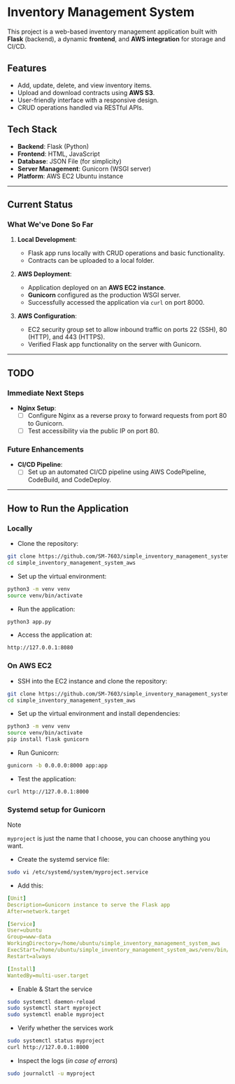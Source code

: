 # Inventory Management System

This project is a web-based inventory management application built with **Flask** (backend), a dynamic **frontend**, and **AWS integration** for storage and CI/CD.

## Features
- Add, update, delete, and view inventory items.
- Upload and download contracts using **AWS S3**.
- User-friendly interface with a responsive design.
- CRUD operations handled via RESTful APIs.

## Tech Stack
- **Backend**: Flask (Python)
- **Frontend**: HTML, JavaScript
- **Database**: JSON File (for simplicity)
- **Server Management**: Gunicorn (WSGI server)
- **Platform**: AWS EC2 Ubuntu instance

---

## **Current Status**

### **What We've Done So Far**
1. **Local Development**:
   - Flask app runs locally with CRUD operations and basic functionality.
   - Contracts can be uploaded to a local folder.

2. **AWS Deployment**:
   - Application deployed on an **AWS EC2 instance**.
   - **Gunicorn** configured as the production WSGI server.
   - Successfully accessed the application via `curl` on port 8000.

3. **AWS Configuration**:
   - EC2 security group set to allow inbound traffic on ports 22 (SSH), 80 (HTTP), and 443 (HTTPS).
   - Verified Flask app functionality on the server with Gunicorn.

---

## **TODO**

### **Immediate Next Steps**
- **Nginx Setup**:
   - [ ] Configure Nginx as a reverse proxy to forward requests from port 80 to Gunicorn.
   - [ ] Test accessibility via the public IP on port 80.

### **Future Enhancements**
- **CI/CD Pipeline**:
   - [ ] Set up an automated CI/CD pipeline using AWS CodePipeline, CodeBuild, and CodeDeploy.

---

## How to Run the Application

### Locally

- Clone the repository:

```bash
git clone https://github.com/SM-7603/simple_inventory_management_system_aws.git
cd simple_inventory_management_system_aws
```

- Set up the virtual environment:

```bash
python3 -m venv venv
source venv/bin/activate
```

- Run the application:

```bash
python3 app.py
```

- Access the application at:

```bash
http://127.0.0.1:8080
```

### On AWS EC2

- SSH into the EC2 instance and clone the repository:

```bash
git clone https://github.com/SM-7603/simple_inventory_management_system_aws.git
cd simple_inventory_management_system_aws
```

- Set up the virtual environment and install dependencies:

```bash
python3 -m venv venv
source venv/bin/activate
pip install flask gunicorn
```

- Run Gunicorn:

```bash
gunicorn -b 0.0.0.0:8000 app:app
```

- Test the application:

```bash
curl http://127.0.0.1:8000
```

### Systemd setup for Gunicorn

> [!NOTE]
> `myproject` is just the name that I choose, you can choose anything you want.

- Create the systemd service file:

```bash
sudo vi /etc/systemd/system/myproject.service
```

- Add this:

```yaml
[Unit]
Description=Gunicorn instance to serve the Flask app
After=network.target

[Service]
User=ubuntu
Group=www-data
WorkingDirectory=/home/ubuntu/simple_inventory_management_system_aws
ExecStart=/home/ubuntu/simple_inventory_management_system_aws/venv/bin/gunicorn -b localhost:8000 app:app
Restart=always

[Install]
WantedBy=multi-user.target
```

- Enable & Start the service

```bash
sudo systemctl daemon-reload
sudo systemctl start myproject
sudo systemctl enable myproject
```

- Verify whether the services work

```bash
sudo systemctl status myproject
curl http://127.0.0.1:8000
```

- Inspect the logs (*in case of errors*)

```bash
sudo journalctl -u myproject
```